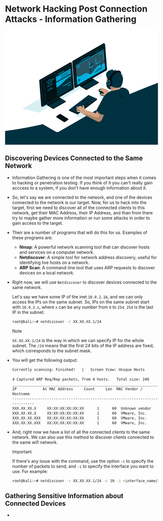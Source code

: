 # Network Hacking Post Connection Attacks - Information Gathering

![](../imgs/212749447-bfb7e725-6987-49d9-ae85-2015e3e7cc41.gif)


## Discovering Devices Connected to the Same Network

- Information Gathering is one of the most important steps when it comes to hacking or penetration testing. If you think of it you can't really gain acccess to a system, if you don't have enough information about it.

- So, let's say we are connected to the network, and one of the devices connected to the network is our target. Now, for us to hack into the target, first we need to discover all of the connected clients to this network, get their MAC Address, their IP Address, and than from there try to maybe gather more information or run some attacks in order to gain access to the target.

- Their are a number of programs that will do this for us. Examples of these programs are:

  - **Nmap**: A powerful network scanning tool that can discover hosts and services on a computer network.
  - **Netdiscover**: A simple tool for network address discovery, useful for identifying live hosts on a network.
  - **ARP Scan**: A command-line tool that uses ARP requests to discover devices on a local network.

- Right now, we will use `Netdiscover` to discover devices connected to the same network.

  Let's say we have some IP of the inet `10.0.2.16`, and we can only access the IPs on the same subnet. So, IPs on the same subnet start with `10.0.2.x`, where `x` can be any number from `0` to `254`. `254` is the last IP in the subnet.

  ```bash
  root@kali:~# netdiscover -r XX.XX.XX.1/24
  ```

    > [!NOTE]
    > `XX.XX.XX.1/24` is the way in which we can specify IP for the whole subnet. The `/24` means that the first 24 bits of the IP address are fixed, which corresponds to the subnet mask.

- You will get the following output:

    ```
    Currently scanning: Finished!   |   Screen View: Unique Hosts                                                       
                                                                                                                        
    4 Captured ARP Req/Rep packets, from 4 hosts.   Total size: 240                                                     
    _____________________________________________________________________________
    IP            At MAC Address     Count     Len  MAC Vendor / Hostname      
    -----------------------------------------------------------------------------
    XXX.XX.XX.X     XX:XX:XX:XX:XX:XX      1      60  Unknown vendor                                                    
    XXX.XX.XX.X     XX:XX:XX:XX:XX:XX      1      60  VMware, Inc.                                                      
    XXX.XX.XX.XXX   XX:XX:XX:XX:XX:XX      1      60  VMware, Inc.                                                      
    XXX.XX.XX.XXX   XX:XX:XX:XX:XX:XX      1      60  VMware, Inc.                   
    ```

- And, right now we have a list of all the connected clients to the same network. We can also use this method to discover clients connected to the same wifi network.

  >[!IMPORTANT]
  > If there's any issue with the command, use the option `-c` to specify the number of packets to send, and `-i` to specify the interface you want to use. For example:

  ```bash
  root@kali:~# netdiscover -r XX.XX.XX.1/24 -c 10 -i <interface_name/>
  ```


## Gathering Sensitive Information about Connected Devices

- 